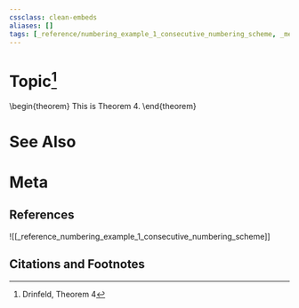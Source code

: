```yaml
---
cssclass: clean-embeds
aliases: []
tags: [_reference/numbering_example_1_consecutive_numbering_scheme, _meta/literature_note]
---
```

# Topic[^1]
\begin{theorem}
This is Theorem 4.
\end{theorem}

# See Also

# Meta
## References
![[_reference_numbering_example_1_consecutive_numbering_scheme]]


## Citations and Footnotes
[^1]: Drinfeld, Theorem 4